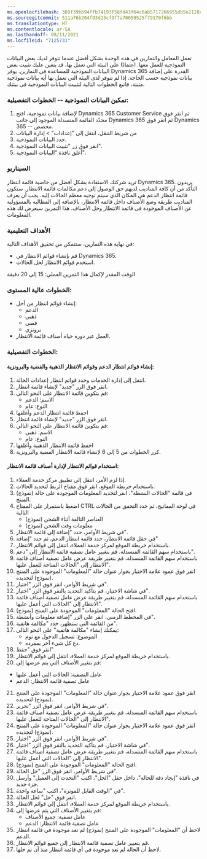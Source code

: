 ```yaml
---
ms.openlocfilehash: 389f39bb94ffb74193f58fd43f64c6ab5717266955db5e2128c08db723804f66
ms.sourcegitcommit: 511a76b204f93d23cf9f7a70059525f79170f6bb
ms.translationtype: HT
ms.contentlocale: ar-SA
ms.lasthandoff: 08/11/2021
ms.locfileid: "7125731"
---
```

تعمل المعامل والتمارين في هذه الوحدة بشكل أفضل عندما تتوفر لديك بعض البيانات النموذجية للعمل معها. اعتمادًا على البيئة التي تعمل بها، قد يتعين عليك تثبيت بعض البيانات النموذجية للمساعدة في التمارين. يوفر Dynamics 365 القدرة على إضافة بيانات نموذجية حسب الحاجة. إذا لم تتوفر لدى البيئة التي تعمل بها أية بيانات نموذجية مثبتة، فاتبع الخطوات التالية لتثبيت البيانات النموذجية في بيئتك.

### <a name="enable-sample-data----detailed-steps"></a>تمكين البيانات النموذجية -- الخطوات التفصيلية:
1. لإضافة بيانات نموذجية، افتح Dynamics 365 Customer Service ثم انقر فوق محدّد القائمة المنسدلة الموجود إلى جانب Dynamics 365 ثم انقر فوق Dynamics 365 -- مخصص.
2. من شريط التنقل، انتقل إلى "إعدادات" \> إدارة البيانات
3. حدد البيانات النموذجية.
4. انقر فوق زر "تثبيت البيانات النموذجية".
5. أغلق نافذة "البيانات النموذجية".

### <a name="scenario"></a>السيناريو

تريد شركتك الاستفادة بشكل أفضل من خاصية قائمة انتظار Dynamics 365. يريدون التأكد من أن كافة المناديب لديهم حق الوصول إلى دعم مكالمات قائمة الانتظار. ستكون قائمة انتظار الدعم هي المكان الذي سيتم توجيه معظم الحالات إليه. يجب أن يعرف المناديب طريقة وضع الأصناف داخل قائمة الانتظار، بالإضافة إلى المطالبة بالمسؤولية عن الأصناف الموجودة في قائمة الانتظار وحل الأصناف. هذا التمرين سيعرض لك هذه المعلومات.

### <a name="learning-objectives"></a>الأهداف التعليمية

في نهاية هذه التمارين، ستتمكن من تحقيق الأهداف التالية:
-   قم بإنشاء قوائم الانتظار في Dynamics 365.
-   استخدم قوائم الانتظار لحل الحالات.

الوقت المقدر لإكمال هذا التمرين العملي: 15 إلى 20 دقيقة

### <a name="high-level-steps"></a>الخطوات عالية المستوى:

-   إنشاء قوائم انتظار من أجل:
    -   الدعم
    -   ذهبي
    -   فضي
    -   برونزي
-   العمل عبر دورة حياة أصناف قائمة الانتظار.

### <a name="detailed-steps"></a>الخطوات التفصيلية:

#### <a name="create-the-support-gold-silver-and-bronze-queues"></a>إنشاء قوائم انتظار الدعم وقوائم الانتظار الذهبية والفضية والبرونزية:

1.  انتقل إلى إدارة الخدمات وحدد قوائم انتظار إعدادات الحالة.
2.  انقر فوق الزر "جديد" لإنشاء قائمة انتظار.
3.  قم بتكوين قائمة الانتظار على النحو التالي:
    -   الاسم: الدعم
    -   النوع: عام
4.  احفظ قائمة انتظار الدعم وأغلقها
5.  انقر فوق الزر "جديد" لإنشاء قائمة انتظار.
6.  قم بتكوين قائمة الانتظار على النحو التالي:
    -   الاسم: ذهبي
    -   النوع: عام
7.  احفظ قائمة الانتظار الذهبية وأغلقها
8.  كرر الخطوات من 5 إلى 6 لإنشاء قائمة الانتظار الفضية والبرونزية.

#### <a name="use-queues-to-manage-queue-items"></a>استخدام قوائم الانتظار لإدارة أصناف قائمة الانتظار:

1.  إذا لزم الأمر، انتقل إلى تطبيق مركز خدمة العملاء.
2.  باستخدام خريطة الموقع، انقر فوق مفتاح الربط لتحديد الحالات.
3.  في قائمة "الحالات النشطة"، انقر لتحديد المعلومات الموجودة على حالة (نموذج) المنتج.
4.  اضغط باستمرار على المفتاح CTRL في لوحة المفاتيح، ثم حدد التحقق من الحالات التالية
    -   العناصر التالفة أثناء الشحن (نموذج)
    -   معلومات وقت الشحن (نموذج)
5.  في شريط الأوامر، حدد "إضافة إلى قائمة الانتظار".
6.  في حقل قائمة الانتظار، حدد قائمة انتظار الدعم، ثم حدد "إضافة"
7.  باستخدام خريطة الموقع لمركز خدمة العملاء، انتقل إلى قوائم الانتظار.
8.  باستخدام سهم القائمة المنسدلة، قم بتغيير عامل تصفية قائمة الانتظار إلى "دعم".
9.  باستخدام سهم القائمة المنسدلة، قم بتغيير طريقة عرض عامل تصفية أصناف قائمة الانتظار إلى "الحالات المتاحة للعمل عليها".
10. انقر فوق عمود علامة الاختيار بجوار عنوان حالة "المعلومات" الموجودة على المنتج (نموذج) لتحديده.
11. في شريط الأوامر، انقر فوق الزر "اختيار".
12. في شاشة الاختيار، قم بتأكيد التحديد بالنقر فوق الزر "اختيار".
13. باستخدام سهم القائمة المنسدلة، قم بتغيير طريقة عرض عامل تصفية أصناف قائمة الانتظار إلى "الحالات التي أعمل عليها".
14. افتح الحالة "المعلومات" الموجودة على المنتج (نموذج).
15. في المخطط الزمني، انقر على الزر "إضافة معلومات وأنشطة".
16. من القائمة التي ستظهر، حدد "مكالمة هاتفية".
17. يمكنك إنشاء "مكالمة هاتفية" على النحو التالي:
    -   الموضوع: تسجيل الدخول مع توم 
    -   دع كل شيء آخر بمفرده.
18. انقر فوق "حفظ"
19. باستخدام خريطة الموقع لمركز خدمة العملاء، انتقل إلى قوائم الانتظار.
20. قم بتغيير الأصناف التي يتم عرضها إلى:
- عامل التصفية: الحالات التي أعمل عليها
- عامل تصفية قائمة الانتظار: الدعم
21. انقر فوق عمود علامة الاختيار بجوار عنوان حالة "المعلومات" الموجودة على المنتج (نموذج) لتحديده.
22. في شريط الأوامر، انقر فوق الزر "تحرير".
23. باستخدام سهم القائمة المنسدلة، قم بتغيير طريقة عرض عامل تصفية أصناف قائمة الانتظار إلى "الحالات المتاحة للعمل عليها".
24. انقر فوق عمود علامة الاختيار بجوار عنوان حالة "المعلومات" الموجودة على المنتج (نموذج) لتحديده.
25. في شريط الأوامر، انقر فوق الزر "اختيار".
26. في شاشة الاختيار، قم بتأكيد التحديد بالنقر فوق الزر "اختيار".
27. باستخدام سهم القائمة المنسدلة، قم بتغيير طريقة عرض عامل تصفية أصناف قائمة الانتظار إلى "الحالات التي أعمل عليها".
28. افتح الحالة "المعلومات" الموجودة على المنتج (نموذج).
29. في شريط الأوامر، انقر فوق الزر "حل الحالة".
30. في نافذة "إيجاد دقة للحالة"، داخل حقل "الحل"، اكتب "التحدث إلى العميل" وأرسل جزء جديد.
31. في "الوقت القابل للفوترة"، اكتب "ساعة واحدة".
32. انقر فوق "حل" لحل الحالة.
33. باستخدام خريطة الموقع لمركز خدمة العملاء، انتقل إلى قوائم الانتظار.
34. قم بتغيير الأصناف التي يتم عرضها إلى:
    -   عامل تصفية: جميع الأصناف
    -   عامل تصفية قائمة الانتظار: الدعم
35. لاحظ أن "المعلومات" الموجودة على المنتج (نموذج) لم تعد موجودة في قائمة انتظار الدعم.
36. قم بتغيير عامل تصفية قائمة الانتظار إلى جميع قوائم الانتظار.
37. لاحظ أن الحالة لم تعد موجودة في أي قائمة انتظار منذ أن تم حلها.
